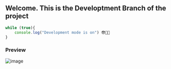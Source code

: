 

## Welcome. This is the Developtment Branch of the project

```javascript
while (true){
    console.log("Development mode is on") 😎👨‍💻
}
```


### Preview
![image](https://github.com/DevKaliper/YT_Download/assets/122651755/d7cee23e-8daa-4526-9189-892ee7c1f45e)


